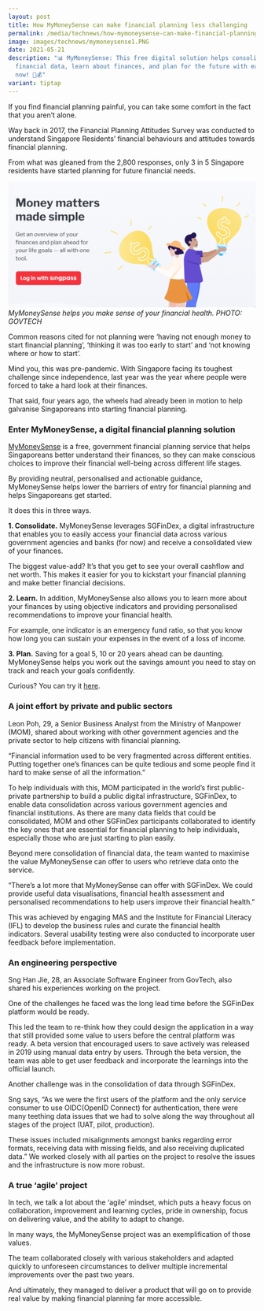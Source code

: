 ```yaml
---
layout: post
title: How MyMoneySense can make financial planning less challenging
permalink: /media/technews/how-mymoneysense-can-make-financial-planning-less-challenging/
image: images/technews/mymoneysense1.PNG
date: 2021-05-21
description: "📊 MyMoneySense: This free digital solution helps consolidate
  financial data, learn about finances, and plan for the future with ease. Try
  now! 💼💰"
variant: tiptap
---
```

If you find financial planning painful, you can take some comfort in the fact that you aren’t alone. 


Way back in 2017, the Financial Planning Attitudes Survey was conducted to understand Singapore Residents’ financial behaviours and attitudes towards financial planning. 

From what was gleaned from the 2,800 responses, only 3 in 5 Singapore residents have started planning for future financial needs. 
 

![MyMoneySense Home Screen](/images/technews/mymoneysense1.PNG)
*MyMoneySense helps you make sense of your financial health. PHOTO: GOVTECH*

Common reasons cited for not planning  were ‘having not enough money to start financial planning’, ‘thinking it was too early to start’ and ‘not knowing where or how to start’. 

Mind you, this was pre-pandemic. With Singapore facing its toughest challenge since independence, last year was the year where people were forced to take a hard look at their finances. 

That said, four years ago, the wheels had already been in motion to help galvanise Singaporeans into starting financial planning. 



### Enter MyMoneySense, a digital financial planning solution 
[MyMoneySense](https://www.mymoneysense.gov.sg/?&utm_medium=email&utm_source=publicagenciesEDM&utm_campaign=MyMoneySenseCampaign2021) is a free, government financial planning service that helps Singaporeans better understand their finances, so they can make conscious choices to improve their financial well-being across different life stages. 

By providing neutral, personalised and actionable guidance, MyMoneySense helps lower the barriers of entry for financial planning and helps Singaporeans get started.

It does this in three ways. 

**1. Consolidate.** MyMoneySense leverages SGFinDex, a digital infrastructure that enables you to easily access your financial data across various government agencies and banks (for now) and receive a consolidated view of your finances.

The biggest value-add? It’s that you get to see your overall cashflow and net worth. This makes it easier for you to kickstart your financial planning and make better financial decisions. 

**2. Learn.** In addition, MyMoneySense also allows you to learn more about your finances by using objective indicators and providing personalised recommendations to improve your financial health. 


For example, one indicator is an emergency fund ratio, so that you know how long you can sustain your expenses in the event of a loss of income.

**3. Plan.** Saving for a goal 5, 10 or 20 years ahead can be daunting. MyMoneySense helps you work out the savings amount you need to stay on track and reach your goals confidently.


Curious? You can try it [here](https://www.mymoneysense.gov.sg/?&utm_medium=email&utm_source=publicagenciesEDM&utm_campaign=MyMoneySenseCampaign2021).

### **A joint effort by private and public sectors**

Leon Poh, 29, a Senior Business Analyst from the Ministry of Manpower (MOM), shared about working with other government agencies and the private sector to help citizens with financial planning.

“Financial information used to be very fragmented across different entities. Putting together one’s finances can be quite tedious and some people find it hard to make sense of all the information.”

To help individuals with this, MOM participated in the world’s first public-private partnership to build a public digital infrastructure, SGFinDex, to enable data consolidation across various government agencies and financial institutions. As there are many data fields that could be consolidated, MOM and other SGFinDex participants collaborated to identify the key ones that are essential for financial planning to help individuals, especially those who are just starting to plan easily.

Beyond mere consolidation of financial data, the team wanted to maximise the value MyMoneySense can offer to users who retrieve data onto the service.  

“There’s a lot more that MyMoneySense can offer with SGFinDex. We could provide useful data visualisations, financial health assessment and personalised recommendations to help users improve their financial health.”

This was achieved by engaging MAS and the Institute for Financial Literacy (IFL) to develop the business rules and curate the financial health indicators. Several usability testing were also conducted to incorporate user feedback before implementation.


### An engineering perspective 
Sng Han Jie, 28, an Associate Software Engineer from GovTech, also shared his experiences working on the project. 


One of the challenges he faced was the long lead time before the SGFinDex platform would be ready. 

This led the team to re-think how they could design the application in a way that still provided some value to users before the central platform was ready. A beta version that encouraged users to save actively was released in 2019 using manual data entry by users. Through the beta version, the team was able to get user feedback and incorporate the learnings into the official launch. 


Another challenge was in the consolidation of data through SGFinDex.

Sng says, “As we were the first users of the platform and the only service consumer to use OIDC(OpenID Connect) for authentication, there were many teething data issues that we had to solve along the way throughout all stages of the project (UAT, pilot, production). 

These issues included misalignments amongst banks regarding error formats, receiving data with missing fields, and also receiving duplicated data.” We worked closely with all parties on the project to resolve the issues and the infrastructure is now more robust. 


### A true ‘agile’ project

In tech, we talk a lot about the ‘agile’ mindset, which puts a heavy focus on collaboration, improvement and learning cycles, pride in ownership, focus on delivering value, and the ability to adapt to change.

In many ways, the MyMoneySense project was an exemplification of those values. 

The team collaborated closely with various stakeholders and adapted quickly to unforeseen circumstances to deliver multiple incremental improvements over the past two years. 

And ultimately, they managed to deliver a product that will go on to provide real value by making financial planning far more accessible.